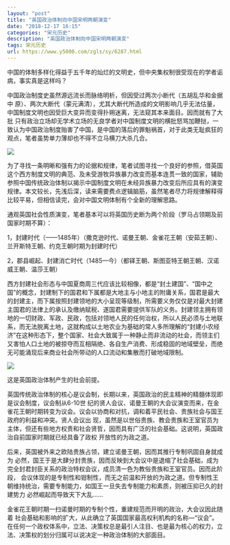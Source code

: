 ```yaml
---
layout: "post"
title: "英国政治体制向中国宋明两朝演变"
date: "2018-12-17 16:15"
categories: "宋元历史"
description: "英国政治体制向中国宋明两朝演变"
tags: 宋元历史
url: https://www.y5000.com/zgls/sy/6287.html
---
```






中国的体制多样化得益于五千年的灿烂的文明史，但中央集权制很受现在的学者诟病，事实真是这样吗？

中国政治制度史虽然源远流长而脉络明析，但因受过两次小断代（五胡乱华和金据中
原）、两次大断代（蒙元满清），尤其大断代所造成的文明影响几乎无法估量，中国制度文明也因受巨大变异而变得扑朔迷离，无法窥其本来面目。因而就有了大批
只有政治立场却无学术立场的无良学者对中国制度文明的横批怒骂加鞭挞，一致认为中国政治制度贻害了中国，是中国的落后的罪魁祸首，对于此类无耻疯狂的观点，笔者虽势单力薄却也不得不立马横刀大杀几合。

![](https://img.y5000.com/uploads/allimg/161201/6-161201134012S4.jpg)

为了寻找一条明晰和强有力的论据和规律，笔者试图寻找一个良好的参照，借英国这个西方制度文明的典范、及未受游牧异族暴力改变而基本连贯一致的国家，辅助参照中国传统政治体制以揭示中国制度文明在未经异族暴力改变后所应具有的演变规律。本文较长，先浅后深，读来需要费点逻辑脑筋，虽然笔者尽力将规律解释得比较平易，但相信读完，会对中国文明体制有个全新的理解思路。

通观英国社会性质演变，笔者基本可以将英国历史断为两个阶段（罗马占领期及前国家时期不算）：

1，封建时代（——1485年）（撒克逊时代、诺曼王朝、金雀花王朝（安茹王朝）、兰开斯特王朝、约克王朝时期为封建时代）

2，郡县崛起、封建消亡时代（1485—今）（都铎王朝、斯图亚特王朝王朝、汉诺威王朝、温莎王朝）

西方封建社会形态与中国夏商周三代应该比较相像，都是“封土建国”、“国中之
国”的概念，封建制下的国君和下属都是大地主与小地主的附庸关系，国君是最大的封建主，而下属按照封建领地的大小呈现等级制，所需要义务仅仅是对最大封建
主国君的法律上的承认及缴纳赋税、遂国君需要提供军队的义务。封建领主拥有领地的一切财政、军政、民政，包括对领地人民的任何治权，所以人民必须与土地联
系，而无法脱离土地，这就构成以土地农业为基础的常人多所理解的“封建小农经济”在这种形态下，整个国家、社会大致属于一种静止而非流动的社会，而领主们
又害怕人口土地的被掠夺而互相隔绝、各自生产消费、形成稳固的地域壁垒，而绝无可能涌现后来商业社会所带动的人口流动和集散而打破地域限制。

![](https://img.y5000.com/uploads/allimg/161201/6-161201134535459.jpg)

这是英国政治体制产生的社会前提。

英国传统政治体制的核心是议会制，长期以来，英国政治的民主精神的精髓体现即是议会制度，议会制从6-10世
纪的贤人会议、诺曼王朝的大会议演变而来，在金雀花王朝时期转变为议会。议会以协商和对抗，调和着平民社会、贵族社会与国王政府的利益和冲突。贤人会议出
现，虽然是以世俗贵族、教会贵族和王室官员为主体，但还有些地方权贵和社会贤哲，因而具有广泛的社会基础。这说明，英国政治自前国家时期就已经具备了政权
开放性的为政之道。

后来，英国被外来之欧陆贵族占领，建立诺曼王朝，因而其推行专制巩固自身就成为
必然，国王于是大肆分封贵族，因而反映到大会议中是退缩了社会基础，成为完全封君封臣关系的政治特权会议，成员清一色为教俗贵族和王室官员。因而此阶段，
会议体现的是专制性和钳制性，而无之前温和开放的为政之道。但专制性王朝维持统治，需要专制能力，如国王一旦失去专制能力和素质，则被压抑已久的封建势力
必然崛起而导致天下大乱……

金雀花王朝时期一扫诺曼时期的专制个性，重建规范而开明的政治，大会议因此随着
社会基础和影响的扩大，从此确立了英国国家最高权利机构的名称—“议会”。在任何一个政权体系中，立法、决策权总是最引人注目、也是最为核心的权力，立
法、决策权的划分归属可以说决定一种政治体制的大部面目。
